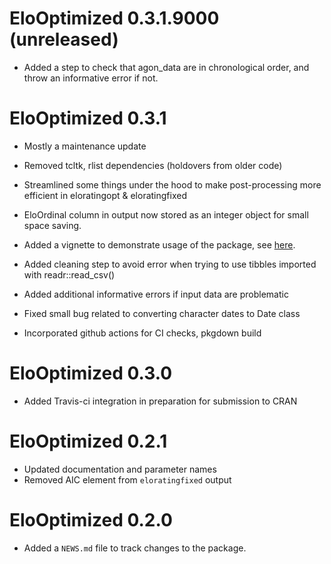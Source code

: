 # EloOptimized 0.3.1.9000 (unreleased)

* Added a step to check that agon_data are in chronological order, and throw an informative error if not.

# EloOptimized 0.3.1

* Mostly a maintenance update

* Removed tcltk, rlist dependencies (holdovers from older code)

* Streamlined some things under the hood to make post-processing more efficient in eloratingopt & eloratingfixed

* EloOrdinal column in output now stored as an integer object for small space saving.

* Added a vignette to demonstrate usage of the package, see [here](https://jtfeld.github.io/EloOptimized/articles/nba-example.html).

* Added cleaning step to avoid error when trying to use tibbles imported with readr::read_csv()

* Added additional informative errors if input data are problematic

* Fixed small bug related to converting character dates to Date class

* Incorporated github actions for CI checks, pkgdown build

# EloOptimized 0.3.0

* Added Travis-ci integration in preparation for submission to CRAN

# EloOptimized 0.2.1

* Updated documentation and parameter names
* Removed AIC element from `eloratingfixed` output

# EloOptimized 0.2.0

* Added a `NEWS.md` file to track changes to the package.
